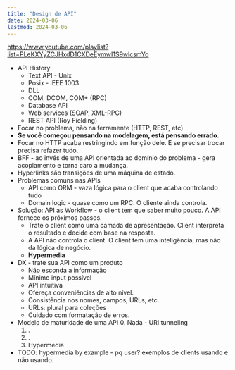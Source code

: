 ```yaml
---
title: "Design de API"
date: 2024-03-06
lastmod: 2024-03-06
---
```

https://www.youtube.com/playlist?list=PLeKXYyZCJHxdD1CXDeEymwI1S9wlcsmYo

- API History
	- Text API - Unix
	- Posix - IEEE 1003
	- DLL
	- COM, DCOM, COM+ (RPC)
	- Database API
	- Web services (SOAP, XML-RPC)
	- REST API (Roy Fielding)
- Focar no problema, não na ferramente (HTTP, REST, etc)
- **Se você começou pensando na modelagem, está pensando errado.**
- Focar no HTTP acaba restringindo em função dele. E se precisar trocar precisa refazer tudo.
- BFF - ao invés de uma API orientada ao domínio do problema - gera acoplamento e torna caro a mudança.
- Hyperlinks são transições de uma máquina de estado.
- Problemas comuns nas APIs
	- API como ORM - vaza lógica para o client que acaba controlando tudo
	- Domain logic - quase como um RPC. O cliente ainda controla.
- Solução: API as Workflow - o client tem que saber muito pouco. A API fornece os próximos passos.
	- Trate o client como uma camada de apresentação. Client interpreta o resultado e decide com base na resposta.
	- A API não controla o client. O client tem uma inteligência, mas não da lógica de negócio.
	- **Hypermedia**
- DX - trate sua API como um produto
	- Não esconda a informação
	- Mínimo input possível
	- API intuitiva
	- Ofereça conveniências de alto nível.
	- Consistência nos nomes, campos, URLs, etc.
	- URLs: plural para coleções
	- Cuidado com formatação de erros.
- Modelo de maturidade de uma API
	0. Nada - URI tunneling
	1. .
	2. .
	3. Hypermedia
- TODO: hypermedia by example - pq user? exemplos de clients usando e não usando.